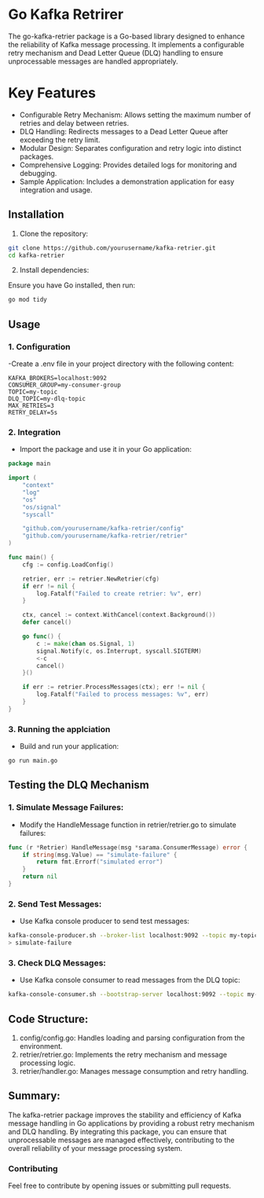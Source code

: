 # Go Kafka Retrirer

The go-kafka-retrier package is a Go-based library designed to enhance the reliability of Kafka message processing. It implements a configurable retry mechanism and Dead Letter Queue (DLQ) handling to ensure unprocessable messages are handled appropriately.

# Key Features

- Configurable Retry Mechanism: Allows setting the maximum number of retries and delay between retries.
- DLQ Handling: Redirects messages to a Dead Letter Queue after exceeding the retry limit.
- Modular Design: Separates configuration and retry logic into distinct packages.
- Comprehensive Logging: Provides detailed logs for monitoring and debugging.
- Sample Application: Includes a demonstration application for easy integration and usage.

## Installation

1. Clone the repository:

```bash
git clone https://github.com/yourusername/kafka-retrier.git
cd kafka-retrier
```

2. Install dependencies:

Ensure you have Go installed, then run:

```bash
go mod tidy
```

## Usage

### 1. Configuration
-Create a .env file in your project directory with the following content:

```env
KAFKA_BROKERS=localhost:9092
CONSUMER_GROUP=my-consumer-group
TOPIC=my-topic
DLQ_TOPIC=my-dlq-topic
MAX_RETRIES=3
RETRY_DELAY=5s
```

### 2. Integration
- Import the package and use it in your Go application:

```go
package main

import (
    "context"
    "log"
    "os"
    "os/signal"
    "syscall"

    "github.com/yourusername/kafka-retrier/config"
    "github.com/yourusername/kafka-retrier/retrier"
)

func main() {
    cfg := config.LoadConfig()

    retrier, err := retrier.NewRetrier(cfg)
    if err != nil {
        log.Fatalf("Failed to create retrier: %v", err)
    }

    ctx, cancel := context.WithCancel(context.Background())
    defer cancel()

    go func() {
        c := make(chan os.Signal, 1)
        signal.Notify(c, os.Interrupt, syscall.SIGTERM)
        <-c
        cancel()
    }()

    if err := retrier.ProcessMessages(ctx); err != nil {
        log.Fatalf("Failed to process messages: %v", err)
    }
}

```

### 3. Running the applciation
- Build and run your application:
 
```bash
go run main.go
```



## Testing the DLQ Mechanism

### 1. Simulate Message Failures:

- Modify the HandleMessage function in retrier/retrier.go to simulate failures:

```go
func (r *Retrier) HandleMessage(msg *sarama.ConsumerMessage) error {
    if string(msg.Value) == "simulate-failure" {
        return fmt.Errorf("simulated error")
    }
    return nil
}

```

### 2. Send Test Messages:

- Use Kafka console producer to send test messages:

```bash
kafka-console-producer.sh --broker-list localhost:9092 --topic my-topic
> simulate-failure

```
### 3. Check DLQ Messages:

- Use Kafka console consumer to read messages from the DLQ topic:

```bash
kafka-console-consumer.sh --bootstrap-server localhost:9092 --topic my-dlq-topic --from-beginning

```


## Code Structure:

 1. config/config.go: Handles loading and parsing configuration from the environment.
 2. retrier/retrier.go: Implements the retry mechanism and message processing logic.
 3. retrier/handler.go: Manages message consumption and retry handling.




## Summary:
The kafka-retrier package improves the stability and efficiency of Kafka message handling in Go applications by providing a robust retry mechanism and DLQ handling. By integrating this package, you can ensure that unprocessable messages are managed effectively, contributing to the overall reliability of your message processing system.



### Contributing

Feel free to contribute by opening issues or submitting pull requests.
